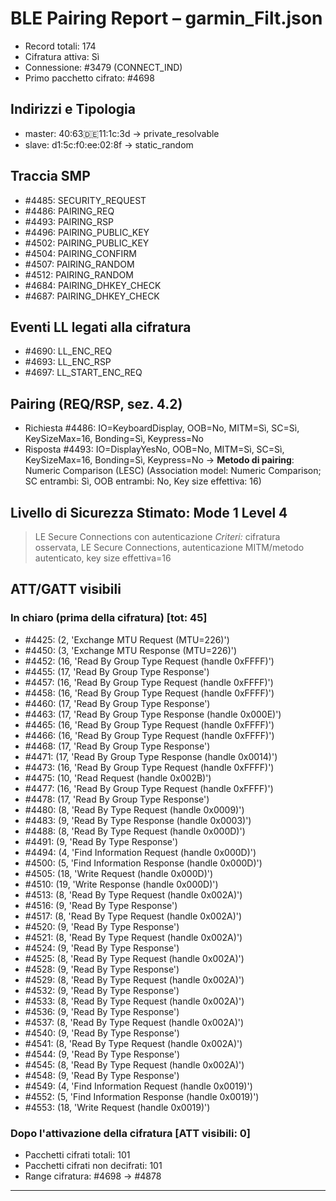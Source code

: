 # BLE Pairing Report – garmin_Filt.json
- Record totali: 174
- Cifratura attiva: Sì
- Connessione: #3479 (CONNECT_IND)
- Primo pacchetto cifrato: #4698

## Indirizzi e Tipologia
- master: 40:63:de:11:1c:3d  →  private_resolvable
- slave: d1:5c:f0:ee:02:8f  →  static_random

## Traccia SMP
- #4485: SECURITY_REQUEST
- #4486: PAIRING_REQ
- #4493: PAIRING_RSP
- #4496: PAIRING_PUBLIC_KEY
- #4502: PAIRING_PUBLIC_KEY
- #4504: PAIRING_CONFIRM
- #4507: PAIRING_RANDOM
- #4512: PAIRING_RANDOM
- #4684: PAIRING_DHKEY_CHECK
- #4687: PAIRING_DHKEY_CHECK

## Eventi LL legati alla cifratura
- #4690: LL_ENC_REQ
- #4693: LL_ENC_RSP
- #4697: LL_START_ENC_REQ

## Pairing (REQ/RSP, sez. 4.2)
- Richiesta  #4486: IO=KeyboardDisplay, OOB=No, MITM=Sì, SC=Sì, KeySizeMax=16, Bonding=Sì, Keypress=No
- Risposta   #4493: IO=DisplayYesNo, OOB=No, MITM=Sì, SC=Sì, KeySizeMax=16, Bonding=Sì, Keypress=No
→ **Metodo di pairing**: Numeric Comparison (LESC)  (Association model: Numeric Comparison; SC entrambi: Sì, OOB entrambi: No, Key size effettiva: 16)

## Livello di Sicurezza Stimato: Mode 1 Level 4
> LE Secure Connections con autenticazione
_Criteri:_ cifratura osservata, LE Secure Connections, autenticazione MITM/metodo autenticato, key size effettiva=16

## ATT/GATT visibili
### In chiaro (prima della cifratura) [tot: 45]
- #4425: (2, 'Exchange MTU Request (MTU=226)')
- #4450: (3, 'Exchange MTU Response (MTU=226)')
- #4452: (16, 'Read By Group Type Request (handle 0xFFFF)')
- #4455: (17, 'Read By Group Type Response')
- #4457: (16, 'Read By Group Type Request (handle 0xFFFF)')
- #4458: (16, 'Read By Group Type Request (handle 0xFFFF)')
- #4460: (17, 'Read By Group Type Response')
- #4463: (17, 'Read By Group Type Response (handle 0x000E)')
- #4465: (16, 'Read By Group Type Request (handle 0xFFFF)')
- #4466: (16, 'Read By Group Type Request (handle 0xFFFF)')
- #4468: (17, 'Read By Group Type Response')
- #4471: (17, 'Read By Group Type Response (handle 0x0014)')
- #4473: (16, 'Read By Group Type Request (handle 0xFFFF)')
- #4475: (10, 'Read Request (handle 0x002B)')
- #4477: (16, 'Read By Group Type Request (handle 0xFFFF)')
- #4478: (17, 'Read By Group Type Response')
- #4480: (8, 'Read By Type Request (handle 0x0009)')
- #4483: (9, 'Read By Type Response (handle 0x0003)')
- #4488: (8, 'Read By Type Request (handle 0x000D)')
- #4491: (9, 'Read By Type Response')
- #4494: (4, 'Find Information Request (handle 0x000D)')
- #4500: (5, 'Find Information Response (handle 0x000D)')
- #4505: (18, 'Write Request (handle 0x000D)')
- #4510: (19, 'Write Response (handle 0x000D)')
- #4513: (8, 'Read By Type Request (handle 0x002A)')
- #4516: (9, 'Read By Type Response')
- #4517: (8, 'Read By Type Request (handle 0x002A)')
- #4520: (9, 'Read By Type Response')
- #4521: (8, 'Read By Type Request (handle 0x002A)')
- #4524: (9, 'Read By Type Response')
- #4525: (8, 'Read By Type Request (handle 0x002A)')
- #4528: (9, 'Read By Type Response')
- #4529: (8, 'Read By Type Request (handle 0x002A)')
- #4532: (9, 'Read By Type Response')
- #4533: (8, 'Read By Type Request (handle 0x002A)')
- #4536: (9, 'Read By Type Response')
- #4537: (8, 'Read By Type Request (handle 0x002A)')
- #4540: (9, 'Read By Type Response')
- #4541: (8, 'Read By Type Request (handle 0x002A)')
- #4544: (9, 'Read By Type Response')
- #4545: (8, 'Read By Type Request (handle 0x002A)')
- #4548: (9, 'Read By Type Response')
- #4549: (4, 'Find Information Request (handle 0x0019)')
- #4552: (5, 'Find Information Response (handle 0x0019)')
- #4553: (18, 'Write Request (handle 0x0019)')
### Dopo l'attivazione della cifratura [ATT visibili: 0]
- Pacchetti cifrati totali: 101
- Pacchetti cifrati non decifrati: 101
- Range cifratura: #4698 → #4878


---
